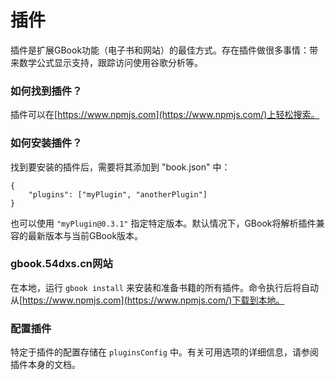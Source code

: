 # 插件

插件是扩展GBook功能（电子书和网站）的最佳方式。存在插件做很多事情：带来数学公式显示支持，跟踪访问使用谷歌分析等。


### 如何找到插件？

插件可以在[https://www.npmjs.com](https://www.npmjs.com/)上轻松搜索。


### 如何安装插件？

找到要安装的插件后，需要将其添加到 "book.json" 中：

```
{
    "plugins": ["myPlugin", "anotherPlugin"]
}
```

也可以使用 `"myPlugin@0.3.1"` 指定特定版本。默认情况下，GBook将解析插件兼容的最新版本与当前GBook版本。


### gbook.54dxs.cn网站

在本地，运行 `gbook install` 来安装和准备书籍的所有插件。命令执行后将自动从[https://www.npmjs.com](https://www.npmjs.com/)下载到本地。


### 配置插件

特定于插件的配置存储在 `pluginsConfig` 中。有关可用选项的详细信息，请参阅插件本身的文档。